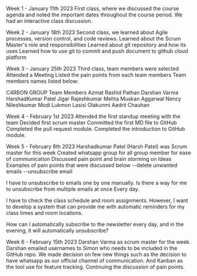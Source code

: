 Week 1 - January 11th 2023
First class, where we discussed the course agenda and noted the important dates throughout the course period.
We had an interactive class discussion.

Week 2 - January 18th 2023
Second class, we learned about Agile processes, version control, and code reviews.
Learned about the Scrum Master's role and responsibilities
Learned about git repository and how its uses
Learned how to use git to commit and push document to github cloud platform

Week 3 - January 25th 2023
Third class, team members were selected
Attended a Meeting
Listed the pain points from each team members
Team members names listed below:

C4RBON GROUP Team Members
Azmat Rashid Pathan
Darshan Varma
HarshadKumar Patel
Jigar Rajeshkumar Mehta
Muskan Aggarwal
Nency Nileshkumar Modi
Lukmon Lasisi Olakunmi
Aadrit Chauhan

Week 4 - February 1st 2023
Attended the first standup meeting with the team
Decided first scrum master
Committed the first MD file to GitHub
Completed the pull request module.
Completed the introduction to GitHub module.

Week 5 - February 8th 2023
Harshadkumar Patel (Harsh Patel) was Scrum master for this week
Created whatsapp group for all group member for  ease of communication
Discussed pain point and brain storming on Ideas
Examples of pain points that were discussed below
--delete unwanted emails
--unsubscribe email

I have to unsubscribe to emails one by one manually. Is there a way for me to unsubscribe from multiple emails at once Every day.

I have to check the class schedule and room assignments. However, I want to develop a system that can provide me with automatic reminders for my class times and room locations.

How can I automatically subscribe to the newsletter every day, and in the evening, it will automatically unsubscribe?


Week 6 - February 15th 2023
Darshan Varma as scrum master for the week.
Darshan emailed usernames to Simon who needs to be included in the GitHub repo.
We made decision on few new things such as the decision to have whatsapp as our official channel of communication.
And Kanban as the tool use for feature tracking.
Continuing the discussion of pain points.